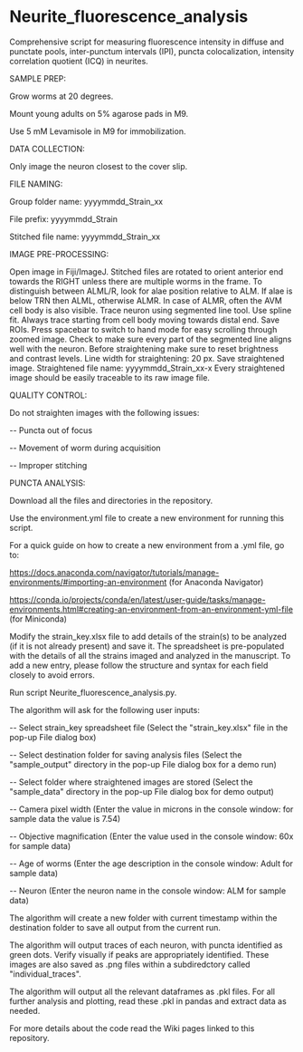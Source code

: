 # Neurite_fluorescence_analysis
Comprehensive script for measuring fluorescence intensity in diffuse and punctate pools, inter-punctum intervals (IPI), puncta colocalization, intensity correlation quotient (ICQ) in neurites.


SAMPLE PREP:

Grow worms at 20 degrees. 

Mount young adults on 5% agarose pads in M9.

Use 5 mM Levamisole in M9 for immobilization.


DATA COLLECTION: 

Only image the neuron closest to the cover slip. 


FILE NAMING:

Group folder name: yyyymmdd_Strain_xx

File prefix: yyyymmdd_Strain

Stitched file name: yyyymmdd_Strain_xx


IMAGE PRE-PROCESSING: 

Open image in Fiji/ImageJ. Stitched files are rotated to orient anterior end towards the RIGHT unless there are multiple worms in the frame. To distinguish between ALML/R, look for alae position relative to ALM. If alae is below TRN then ALML, otherwise ALMR. In case of ALMR, often the AVM cell body is also visible. Trace neuron using segmented line tool. Use spline fit. Always trace starting from cell body moving towards distal end. Save ROIs. Press spacebar to switch to hand mode for easy scrolling through zoomed image. Check to make sure every part of the segmented line aligns well with the neuron. Before straightening make sure to reset brightness and contrast levels. Line width for straightening: 20 px. Save straightened image. Straightened file name: yyyymmdd_Strain_xx-x Every straightened image should be easily traceable to its raw image file.


QUALITY CONTROL: 

Do not straighten images with the following issues:

-- Puncta out of focus

-- Movement of worm during acquisition

-- Improper stitching


PUNCTA ANALYSIS: 

Download all the files and directories in the repository.

Use the environment.yml file to create a new environment for running this script. 

  For a quick guide on how to create a new environment from a .yml file, go to:

  https://docs.anaconda.com/navigator/tutorials/manage-environments/#importing-an-environment (for Anaconda Navigator)

  https://conda.io/projects/conda/en/latest/user-guide/tasks/manage-environments.html#creating-an-environment-from-an-environment-yml-file (for Miniconda)

Modify the strain_key.xlsx file to add details of the strain(s) to be analyzed (if it is not already present) and save it. The spreadsheet is pre-populated with the details of all the strains imaged and analyzed in the manuscript. To add a new entry, please follow the structure and syntax for each field closely to avoid errors. 

Run script Neurite_fluorescence_analysis.py.

The algorithm will ask for the following user inputs:

-- Select strain_key spreadsheet file (Select the "strain_key.xlsx" file in the pop-up File dialog box)

-- Select destination folder for saving analysis files (Select the "sample_output" directory in the pop-up File dialog box for a demo run)

-- Select folder where straightened images are stored (Select the "sample_data" directory in the pop-up File dialog box for demo output)

-- Camera pixel width (Enter the value in microns in the console window: for sample data the value is 7.54)

-- Objective magnification (Enter the value used in the console window: 60x for sample data)

-- Age of worms (Enter the age description in the console window: Adult for sample data)

-- Neuron (Enter the neuron name in the console window: ALM for sample data)

The algorithm will create a new folder with current timestamp within the destination folder to save all output from the current run.

The algorithm will output traces of each neuron, with puncta identified as green dots. Verify visually if peaks are appropriately identified. These images are also saved as .png files within a subdiredctory called "individual_traces".

The algorithm will output all the relevant dataframes as .pkl files. For all further analysis and plotting, read these .pkl in pandas and extract data as needed.

For more details about the code read the Wiki pages linked to this repository.
